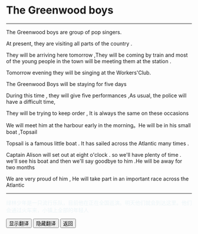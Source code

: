 # The Greenwood  boys

------

The Greenwood boys are group of pop singers.

At present, they are visiting all parts of the country .

They will be arriving here tomorrow ,They will be coming by train and most of the young people in the town will be meeting them at the station .

Tomorrow evening they will be singing at the Workers'Club. 

The Greenwood Boys will be staying for five days 

During this time , they will give five performances ,As usual, the police will have a difficult time,

They will be trying to  keep order , It is always the same on these occasions 

We will meet him at the harbour early in the morning。He will be in his  small  boat ,Topsail 

Topsail is a famous  little boat . It has sailed  across the  Atlantic many times . 

Captain Alison will set out at eight o'clock . so we'll have plenty of time . we'll see his boat and then  we'll say goodbye to him .He will be away for two months 

We are very proud of him , He will take part in an important race across the Atlantic 



------

<div >
    <p id='a' style="color:lightblue;opacity:0.2">
        绿林少年是一只流行乐队，目前他在正在全国巡演。明天他们就会到达这里。他们会通过火车来，小镇上全部的年轻人
    </p>
    <button onclick="document.getElementById('a').style.opacity=1">显示翻译</button>
    <button onclick="document.getElementById('a').style.opacity=0">隐藏翻译</button>
    <button onclick="javascript:window.history.go(-1)">返回</button>
</div>



